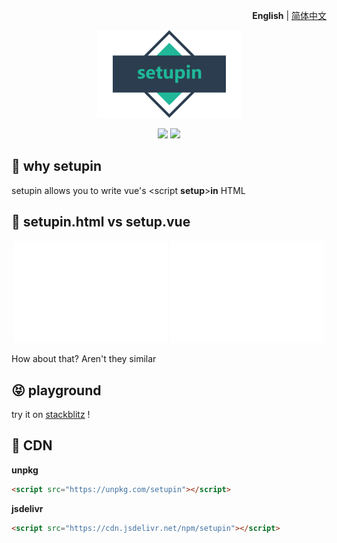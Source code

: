 <p align="right">
  <b>English</b> | <a href="./README.zh-CN.md">简体中文</a>
</p>

<p align="center"><img src="./docs/logo.png"></p>

<p align="center">
<a href="https://npmjs.com/package/setupin"><img src="https://img.shields.io/npm/v/setupin"></a>
<a href="https://stackblitz.com/edit/setupin-sample?file=index.html"><img src="https://img.shields.io/badge/Open%20in%20StackBlitz-blue"></a>
</p>

## 🤔 why setupin

setupin allows you to write vue's \<script **setup**>**in** HTML

## 🤯 setupin.html vs setup.vue

<p align="center">
  <img src="/docs/svgs/setup.vue.svg" width="49%">
  <img src="/docs/svgs/setupin.html.svg" width="49%">
</p>

How about that? Aren't they similar

## 😝 playground

try it on
[stackblitz](https://stackblitz.com/edit/setupin-sample?file=index.html)
!

## 🥐 CDN

**unpkg**

```html
<script src="https://unpkg.com/setupin"></script>
```

**jsdelivr**

```html
<script src="https://cdn.jsdelivr.net/npm/setupin"></script>
```
